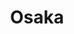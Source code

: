 ---
layout: place
title: "Osaka"
permalink: /kentucky/louisville/osaka.html
stateAbbr: KY
stateName: Kentucky
cityName: Louisville
seo:
  name: "Osaka"
  type: Restaurant
  links: null
description: "One of a small chain of casual Japanese eateries known for a selection of traditional sushi fare. Osaka serves delicious sushi in Louisville, Kentucky. Try fresh Japanese dishes for a great dining experience. Available for takeout, lunch, and dinner."
place_id: ChIJRV-GzD5zaYgR2O7nFVtgykY
photos:
  - name: >-
      places/ChIJRV-GzD5zaYgR2O7nFVtgykY/photos/AeeoHcJvpHlWmhrF5pmf4OBuAfJm7R6e43L_MXY1kbN5YiTULUPXYruY8PUOqikWhWj61fCIYTJkH02vExNWRmWt2qMYFCJYn0yexvJ5Ziwg8qbPQR9vCa6VvPB-uVtX-doF-5iApc8RhJRvUrfH9VBcQFYkZBjTupD2gI8yit0sFcCHt5pTR81Cmk28zFloYxbJqXiAyVNGFU6bwM7w3Ill4g67xpHC4Y7jbbeSJ0xXyuYDsBQeS0ZQ9oEZ2bsiGqlHrj0K8RACp9pfHUcaYHtH_zyLyBKMDN3TPt6H6d1zvGt1uZZPo1Wsm2ba8cbDPDYCL3L7WUoW2q2u4p3w-QTAM7ICE3k3FalQa-0UTAP4bzLere0gMt4mOtdCuJesB-YOMT_1tFOU0kNnsdPvVlNJCXZMMqUap-n2aibVgEDqrouOUMGB
    widthPx: 4032
    heightPx: 2268
    authorAttributions:
      - displayName: Jeff
        uri: https://maps.google.com/maps/contrib/108880555714617071361
        photoUri: >-
          https://lh3.googleusercontent.com/a-/ALV-UjUS11oZZZGzgmg4ub9FVCy5GY164rE_8ANdZAm5A0fN207zdlf5BA=s100-p-k-no-mo
    flagContentUri: >-
      https://www.google.com/local/imagery/report/?cb_client=maps_api_places.places_api&image_key=!1e10!2sCIHM0ogKEICAgICkwKjA9wE&hl=en-US
    googleMapsUri: >-
      https://www.google.com/maps/place//data=!3m4!1e2!3m2!1sCIHM0ogKEICAgICkwKjA9wE!2e10!4m2!3m1!1s0x8869733ecc865f45:0x46ca605b15e7eed8
  - name: >-
      places/ChIJRV-GzD5zaYgR2O7nFVtgykY/photos/AeeoHcJEllC13J8Q9U_yXdQCvLMDN-Uv3J--hgy2V_C3sOTHJM0Tkni6UMiumc9vGjpgJ-RSi8bBQLTWtwguF_tNy37rPuFuBMhgHYyKWJD3rJR9gJFUh664MjNHhp6bHb6CM4iMMrSzZfvInxRR6XmS1KvvKutfeIy9hf8L2hmOfrUVHtflc9lXuGsftx6udTcneABDiM54gT5mrO-teIvoOtwX4BXLMT9n-_-QGoHVKFcdj2EJPNyn0LpC9Eaczkk7iNfjX9VKDi6q_fzaGumwMfGP6fhSM_WqJACHzmil3BOMSDetJGAuEAIWI8WHWtHm7ocjEk0Q5cJjZkEe_KsN8SvS7CVhw_XXYmeM4yuLrRv-0rhvZQ5FRoVxn1ZQSW8P80mlG713N7JpPBTmCNPvz_-wBK5abNf-mWxZAgiH3EtXKQ
    widthPx: 4800
    heightPx: 2700
    authorAttributions:
      - displayName: Jackie Hawkins
        uri: https://maps.google.com/maps/contrib/101992996808677604995
        photoUri: >-
          https://lh3.googleusercontent.com/a-/ALV-UjVVqaDmYY5G4vox6gZHk6nHzdJACc4c06yLHflTPtk297p27u3e6w=s100-p-k-no-mo
    flagContentUri: >-
      https://www.google.com/local/imagery/report/?cb_client=maps_api_places.places_api&image_key=!1e10!2sCIHM0ogKEICAgICn0rDcCw&hl=en-US
    googleMapsUri: >-
      https://www.google.com/maps/place//data=!3m4!1e2!3m2!1sCIHM0ogKEICAgICn0rDcCw!2e10!4m2!3m1!1s0x8869733ecc865f45:0x46ca605b15e7eed8
  - name: >-
      places/ChIJRV-GzD5zaYgR2O7nFVtgykY/photos/AeeoHcJxvHgx7L_VzQ8HoTlLc3bqeZ79r3ieNXK-upF634ON5bb7_qeKlXCE2Uw1h7tOP4sbRft3tvy01GYrqclg-qwB2Sp4Ie_sattv2aC6SpAtyNzUnCMGfd1po3_M7samEOTWUL5SjDK3ChjPW9OZWlhlprVbcgQh9t-wYQBh8CujT7wlBUhXMzlQ2_y9_AbkwX0BbJAiYApual3pR1bVO9NVpNlDrHhpmDDSqxjE4o34k8eZU3_JEhK-G8Zso6yW5TcF0CBRF4BhHzktBumn3EJIhD6ovFiQWR50bVnuoC-tcB8w6wcA3giIsiBrfN8ANPQmNGARWURt4nNet4EJRkNPdHDZnrMmRD5aPk_04Gioj4OP2FSFNwP_OVNS7Vr6nxgmyQhLoFniOpiRm9nXeuMvjKaFxC46q3SbGf7E20_IQUuE0w8qbQanE9N49wc3
    widthPx: 4000
    heightPx: 3000
    authorAttributions:
      - displayName: schag8
        uri: https://maps.google.com/maps/contrib/100709537723932322978
        photoUri: >-
          https://lh3.googleusercontent.com/a-/ALV-UjXe6L0MBdzjyTZwhONs18e0BAFu9WuDZrltKTLEJ8VBIpFpxBxz=s100-p-k-no-mo
    flagContentUri: >-
      https://www.google.com/local/imagery/report/?cb_client=maps_api_places.places_api&image_key=!1e10!2sCIABIhADydmY9iNXCWeh7tAACkhh&hl=en-US
    googleMapsUri: >-
      https://www.google.com/maps/place//data=!3m4!1e2!3m2!1sCIABIhADydmY9iNXCWeh7tAACkhh!2e10!4m2!3m1!1s0x8869733ecc865f45:0x46ca605b15e7eed8
  - name: >-
      places/ChIJRV-GzD5zaYgR2O7nFVtgykY/photos/AeeoHcLIeE8rJipd73EA6Abwb-vukAkpwsYO8SLzwSH2s7W1xpr4zArHz9B505_h3J9PsWGf6tuZnXBNv_kwHsnQbF4uMMbGiP4XBadvc42M-pjRgQph30RETO-3ZGqqPAAj2FnUHupHCIIERaHw4_pKIWAjdMptaTlqSgj-7ZcPM1cvh6XkQIWw0fE_MGpkgq7oKvfIP86fjd-m95dkqJImAnjGBdd85xljhrGAuQameL6sFg42woGRSaITovDG4IMXqY1xX0VykvlLjPvrCRI9iylIATrvo1Ijjc0qHDHDc2-zwQi2yNKtEMMTKZKsV6tFThUbtxlBAV-mUYmDkWkzHwJy3UCwM_pWPBrPVBA8cPqylKLnzhzalbBkVztG1pMIuJ120W-o23_iD8b9gZzinncldiYPxdlMvY9ZhQFeDBGyQg
    widthPx: 3372
    heightPx: 4501
    authorAttributions:
      - displayName: Benjamin Ogden
        uri: https://maps.google.com/maps/contrib/102845968250429787296
        photoUri: >-
          https://lh3.googleusercontent.com/a-/ALV-UjWr-8FRdWV5jWwqnYJL-6ZvFrU2NvNeUTLnQw8Jt1xf9RQypMY=s100-p-k-no-mo
    flagContentUri: >-
      https://www.google.com/local/imagery/report/?cb_client=maps_api_places.places_api&image_key=!1e10!2sCIHM0ogKEICAgICO0-TZag&hl=en-US
    googleMapsUri: >-
      https://www.google.com/maps/place//data=!3m4!1e2!3m2!1sCIHM0ogKEICAgICO0-TZag!2e10!4m2!3m1!1s0x8869733ecc865f45:0x46ca605b15e7eed8
  - name: >-
      places/ChIJRV-GzD5zaYgR2O7nFVtgykY/photos/AeeoHcKtnPkl0otXPFzGWw8M7ew6mZbHNPHoIpnJ27OSbmgK-Us1Swqu0umxt5Ya-2cOm2tlJ0xAeBUTvX1kpQ2IWtqH260UaR4sUkMoV-QgqlkqsobsSqZep9avSaaS99PqSclvoHSGby8Ez_1ZuXyuGHekktjSdsp7kF4jEatFSlvFBNo3YxGjc9rYWFoCdMq8qdG-6EYjDxU2kcfHXriRz5F_-hnSYYFizg1aogaUiWAHQirr0XwIXHX5kDQHUSoemTXiViOoNMSI0IxOhP255Jv6AX0UwZAv_LTu_PjNBVvTO90UVsUDTtoqPbRXFkOfmf5wRPwsUgIGPTfxThQAKvqus5ro0RBQDcYI44XET__yJyAFLOE3STYkhyZ0YzYKquYWMBfm5pDsea_zETPP1D_7xdWcW7BWb9CqR6o7LuM
    widthPx: 3072
    heightPx: 4096
    authorAttributions:
      - displayName: Mike Terry
        uri: https://maps.google.com/maps/contrib/114678683497942051360
        photoUri: >-
          https://lh3.googleusercontent.com/a-/ALV-UjV5u26a9KfpR-zkOglyTv_rfaWnNLLZAl0oUMnCCDP6Pf0mJqIZPw=s100-p-k-no-mo
    flagContentUri: >-
      https://www.google.com/local/imagery/report/?cb_client=maps_api_places.places_api&image_key=!1e10!2sCIHM0ogKEICAgMDQzZ-BfA&hl=en-US
    googleMapsUri: >-
      https://www.google.com/maps/place//data=!3m4!1e2!3m2!1sCIHM0ogKEICAgMDQzZ-BfA!2e10!4m2!3m1!1s0x8869733ecc865f45:0x46ca605b15e7eed8
  - name: >-
      places/ChIJRV-GzD5zaYgR2O7nFVtgykY/photos/AeeoHcLB8OqkYqibKf9NvsnszN4jZNy4Ilfwt9j6Ye-2_L5yIoqvRk71hLncFi5swrRTcNPMOKDhHHzxE0AFiS8k0P77IZgZ6WWYdClZvsWs7nh7PTZU1t2hLmQC3hmYc603ANH_fmKHUcKfFwGQ5VbRWAbmeZvZPCJozVw5M__aNJiGnIo2C7Pprbrs5p6ox7Sr8i9N83nHrHTbAdXq-I4Jz06b0Lk60ZrBFkyomkhLsWbugLIXWqN2swhK34J1C3JKl65__sIK10oOr7l42EwvKHO2Pkw5vh4sRfm6JdnZLQ9mki7V5tX0wOU8v4UF3Dj1t9WicpqHXjW9Xr9DQCau723g1tvpY_TDBgOQWQ6VC1nOMaxWAAwKwOwx81WV0EQBVKIkkio9pU26wES2oY4VqzrCQ4qaw29zqm3Kic7p8Qe0qA
    widthPx: 3072
    heightPx: 4096
    authorAttributions:
      - displayName: Sean Motise
        uri: https://maps.google.com/maps/contrib/113543746018450261397
        photoUri: >-
          https://lh3.googleusercontent.com/a-/ALV-UjW96O8h195GnWxKtVOLtMs3waeLAKMMePaaL2dK8uJz2EOPLCpM=s100-p-k-no-mo
    flagContentUri: >-
      https://www.google.com/local/imagery/report/?cb_client=maps_api_places.places_api&image_key=!1e10!2sCIHM0ogKEICAgICZzvC1Eg&hl=en-US
    googleMapsUri: >-
      https://www.google.com/maps/place//data=!3m4!1e2!3m2!1sCIHM0ogKEICAgICZzvC1Eg!2e10!4m2!3m1!1s0x8869733ecc865f45:0x46ca605b15e7eed8
  - name: >-
      places/ChIJRV-GzD5zaYgR2O7nFVtgykY/photos/AeeoHcLNXYt6LcPN8JoQYJvl9vDoOiOq5LUGnAN60AJLsulTQ14my5iCF8hbbvxl9o8wubu96g2Wa2Wnu_IQYuPq7CfGrdsc5Wg7rHQXkU7nCG4XrALX8dFp7aYPk6B4smXOktCkZ6KS2LlEJ49wGx0BjYdyejdesgRe0KHJr6FFwhXoUbGVJDa3Ymg97Zjm9oUCS4bEpr3pXBbidaXA68NKHBvZ3MmbOTH-oJw1uTjnI-IC6RgbankeZ8_MzgJutc9REAY6pR1T58x-gnPq6JksvoB2qkvBx5bNzJZvuDKS3p2-nA9QaLNJ4Qs7xzI1_OmKcADKwdKklQHN5f9pd2APRB-M7nI6A-6NL06-KueC9q5aZQtuuzx0qyJx99ZGwH_rr97LQq6aewqdOpkTqDe1BOS62v9malQXLUbi4hvDuG5ypQ
    widthPx: 4032
    heightPx: 2268
    authorAttributions:
      - displayName: Jonathan Brown
        uri: https://maps.google.com/maps/contrib/113788842683822306039
        photoUri: >-
          https://lh3.googleusercontent.com/a-/ALV-UjV90VlhqQhmmqwEHp4JalPPkzSHL8MSDMUTGe3wdRXfQh2usoq_cg=s100-p-k-no-mo
    flagContentUri: >-
      https://www.google.com/local/imagery/report/?cb_client=maps_api_places.places_api&image_key=!1e10!2sCIHM0ogKEICAgIDu3qeUXA&hl=en-US
    googleMapsUri: >-
      https://www.google.com/maps/place//data=!3m4!1e2!3m2!1sCIHM0ogKEICAgIDu3qeUXA!2e10!4m2!3m1!1s0x8869733ecc865f45:0x46ca605b15e7eed8
  - name: >-
      places/ChIJRV-GzD5zaYgR2O7nFVtgykY/photos/AeeoHcKRYkpk9qAMj8JySVeLrWfsbNUTQcsjVFYVb8SOCDTGJKNRyaw19VluzmptOLldEdWq1RvJELdgKUUOIF38mhDX-9CYqDUz3v1kNJOUjmwPKlpD9b-tOlBtKtgnpkobL1rOty0gS3NeMnm4oCNtLeSWe1gSukBKb16gaYH-FBP2EX6ocuaQwv3LDGe7mF8u2x053wsxpV-iKXr6daMdC_rf1C8vbvvgZBMxVXiS37LOVhCJcT9DINPiLSs2PBUfekSmQg4UjYouUaFh04hdf0JKURNdTVcwgL3TAIArEhU9truM9TVMObXQu1Mn46bce736FGhrkOrdWEjgho8vpDcqPYQupPwAI69m6we9GeKKkjVh0DAEQ9wPpUF38hpsYkHol-eIpdNUOLJHHIIs3K8V_vt9nbu5KUoN1qHOzrF8ZQ
    widthPx: 2048
    heightPx: 1536
    authorAttributions:
      - displayName: Ahmed Salama
        uri: https://maps.google.com/maps/contrib/102594102952555566189
        photoUri: >-
          https://lh3.googleusercontent.com/a-/ALV-UjWEUUKD-tmk9f_YkM5_GZq1B-SRch-qyhbCiQ_GLf5dxL_9Q70i=s100-p-k-no-mo
    flagContentUri: >-
      https://www.google.com/local/imagery/report/?cb_client=maps_api_places.places_api&image_key=!1e10!2sCIHM0ogKEICAgICvmZ-kIg&hl=en-US
    googleMapsUri: >-
      https://www.google.com/maps/place//data=!3m4!1e2!3m2!1sCIHM0ogKEICAgICvmZ-kIg!2e10!4m2!3m1!1s0x8869733ecc865f45:0x46ca605b15e7eed8
  - name: >-
      places/ChIJRV-GzD5zaYgR2O7nFVtgykY/photos/AeeoHcK1HcVQdPTxvDC4IJ8-Wbo9rRR0GC9Fh3EnYMdSTGKGqJaQw62eXONQ25IQj_RMq7PVwThb7hUcC3d5iH-AKLRqgPBuOc8BJ1GLM4izgxFC6RCDMpZfKcQfNAqXkiwK1XiOIubsNnyL1dkbcJ3wBcP9SgaVhHwcvYixrBbTEaw-d6KQkbR28MS5981QTlLk2AEbzyMZUC6iTswxReuXY6CkAHmPj1tdpMKz0IjYmE0yGT_4vKN-zwL3G2XX6Q9_Y0TYrkWloDRuDu3U0Efcc0AuA42Sr1mrffqRU4ChauiCq9B6wnRCyFjrmuDhr3MyhQQ0uCKNlTeIJt-Yc7GXeiYvfb1WfbymGohGUWZbE9FVr8_HoqnJgY26xkO9VqJCNTMrKCebMJ1l9GYHK5foLDmis9i3qzhOBsy_WpcJAnQ
    widthPx: 4032
    heightPx: 3024
    authorAttributions:
      - displayName: Ashan Perera
        uri: https://maps.google.com/maps/contrib/102634006263944510216
        photoUri: >-
          https://lh3.googleusercontent.com/a-/ALV-UjUkzGSz7TT3PZcr7qewITaUBGzvJ0LoaaufzCQP0xplshxMGo7Hgw=s100-p-k-no-mo
    flagContentUri: >-
      https://www.google.com/local/imagery/report/?cb_client=maps_api_places.places_api&image_key=!1e10!2sCIHM0ogKEICAgIDn4vXlGQ&hl=en-US
    googleMapsUri: >-
      https://www.google.com/maps/place//data=!3m4!1e2!3m2!1sCIHM0ogKEICAgIDn4vXlGQ!2e10!4m2!3m1!1s0x8869733ecc865f45:0x46ca605b15e7eed8
  - name: >-
      places/ChIJRV-GzD5zaYgR2O7nFVtgykY/photos/AeeoHcJqhFP2AukN10JN6zHKVQcC_qpv9n8gWCZgIfeSAapYDUQTRW5WDLwnTXbNj_zgdFIuPE4-K0HYA1x41nZx4RvCok7yRJ5ZUQ7Pl2W9W06ZB3rwwoUbyhR0kz8rQ8FF-JeCRGmoMjhzKkd_lT7SeQ5Vh2d1yHJspyLlABCVmHGptv1Azyawzl_MJGWf3OW9W9keHHQB0uGQz0rLvKlPkj5u5eTq5K9Sizp1hEJ7p7qJcW3D3RTxwE2R6eqpBLCwHxvHYrxiX37NMXSNRWXrh6RzSjX253vdm-Du8V452YpZCS0QBHBqUR6SJwdK8EKggCWbNvRWRrUpUiOit6fkLyAzeq6GnDRd8__L4gqGFJTMClEifHoAx65Br50_bjrf4cp350qQE_mu2GeLfIY916Kv3M72q3PxKCve8_CPGB1v3Q
    widthPx: 4000
    heightPx: 3000
    authorAttributions:
      - displayName: Maria Mulvany
        uri: https://maps.google.com/maps/contrib/112838478848198347795
        photoUri: >-
          https://lh3.googleusercontent.com/a-/ALV-UjXxiX6aqnCJpXPvuUsP_80B_DepNdbYVMqElD7PBFkEgTLGCNtzTQ=s100-p-k-no-mo
    flagContentUri: >-
      https://www.google.com/local/imagery/report/?cb_client=maps_api_places.places_api&image_key=!1e10!2sCIHM0ogKEICAgICtkPqRPg&hl=en-US
    googleMapsUri: >-
      https://www.google.com/maps/place//data=!3m4!1e2!3m2!1sCIHM0ogKEICAgICtkPqRPg!2e10!4m2!3m1!1s0x8869733ecc865f45:0x46ca605b15e7eed8
address: 2039 Frankfort Ave, Louisville, KY 40206, USA
street: 2039 Frankfort Ave
city: Louisville
state: KY
zip: '40206'
country: USA
neighborhood: Clifton
latitude: '38.254481'
longitude: '-85.708563'
accessibility_options:
  wheelchairAccessibleParking: true
  wheelchairAccessibleEntrance: true
  wheelchairAccessibleRestroom: true
  wheelchairAccessibleSeating: true
business_status: OPERATIONAL
name: Osaka
google_maps_links:
  directionsUri: >-
    https://www.google.com/maps/dir//''/data=!4m7!4m6!1m1!4e2!1m2!1m1!1s0x8869733ecc865f45:0x46ca605b15e7eed8!3e0
  placeUri: https://maps.google.com/?cid=5100995472276319960
  writeAReviewUri: >-
    https://www.google.com/maps/place//data=!4m3!3m2!1s0x8869733ecc865f45:0x46ca605b15e7eed8!12e1
  reviewsUri: >-
    https://www.google.com/maps/place//data=!4m4!3m3!1s0x8869733ecc865f45:0x46ca605b15e7eed8!9m1!1b1
  photosUri: >-
    https://www.google.com/maps/place//data=!4m3!3m2!1s0x8869733ecc865f45:0x46ca605b15e7eed8!10e5
primary_type: Sushi Restaurant
opening_hours:
  regular: null
  current: null
secondary_opening_hours:
  regular:
    weekdayDescriptions: null
    type: null
  current:
    weekdayDescriptions: null
    type: null
phone: (502) 894-9501
price_level: PRICE_LEVEL_MODERATE
price_range: $20 &ndash; $30
rating: '4.5'
rating_count: 0
website: null
reviews:
  - name: >-
      places/ChIJRV-GzD5zaYgR2O7nFVtgykY/reviews/ChZDSUhNMG9nS0VJQ0FnTURRelotQlhBEAE
    relativePublishTimeDescription: a month ago
    rating: 4
    text:
      text: >-
        My Son and his Fiance' was craving some Sushi and this is a place he has
        never tried so we gave it a whirl. This is located on Frankfort Ave in a
        really people friendly part of town. We ordered the Shrimp and Vegetable
        Tempura as an appetizer and each ordered a roll. I ordered the Specialty
        called the "Osaka Roll"! The other two rolls were pretty typical Derby
        Roll and Earthquake roll.

        The presentation of the Osaka Roll was fantastic and came out to the
        table where the server lit the plate and it cooked the cheese that was
        on this roll with the flames. It's pictured above with a flame along
        with the other two rolls. The whole flame presentation was very cool and
        the flavor combination was also very good.

        Service was pretty straightforward nothing over the top (average
        experience) and the ambience of the restaurant was relaxed and
        comfortable.  As it stands I would like to give this place a try again
        and try the Hibachi but I would definitely recommend the restaurant if
        you are up for a new place to check out.
      languageCode: en
    originalText:
      text: >-
        My Son and his Fiance' was craving some Sushi and this is a place he has
        never tried so we gave it a whirl. This is located on Frankfort Ave in a
        really people friendly part of town. We ordered the Shrimp and Vegetable
        Tempura as an appetizer and each ordered a roll. I ordered the Specialty
        called the "Osaka Roll"! The other two rolls were pretty typical Derby
        Roll and Earthquake roll.

        The presentation of the Osaka Roll was fantastic and came out to the
        table where the server lit the plate and it cooked the cheese that was
        on this roll with the flames. It's pictured above with a flame along
        with the other two rolls. The whole flame presentation was very cool and
        the flavor combination was also very good.

        Service was pretty straightforward nothing over the top (average
        experience) and the ambience of the restaurant was relaxed and
        comfortable.  As it stands I would like to give this place a try again
        and try the Hibachi but I would definitely recommend the restaurant if
        you are up for a new place to check out.
      languageCode: en
    authorAttribution:
      displayName: Mike Terry
      uri: https://www.google.com/maps/contrib/114678683497942051360/reviews
      photoUri: >-
        https://lh3.googleusercontent.com/a-/ALV-UjV5u26a9KfpR-zkOglyTv_rfaWnNLLZAl0oUMnCCDP6Pf0mJqIZPw=s128-c0x00000000-cc-rp-mo-ba6
    publishTime: '2025-03-13T02:59:22.356029Z'
    flagContentUri: >-
      https://www.google.com/local/review/rap/report?postId=ChZDSUhNMG9nS0VJQ0FnTURRelotQlhBEAE&d=17924085&t=1
    googleMapsUri: >-
      https://www.google.com/maps/reviews/data=!4m6!14m5!1m4!2m3!1sChZDSUhNMG9nS0VJQ0FnTURRelotQlhBEAE!2m1!1s0x8869733ecc865f45:0x46ca605b15e7eed8
  - name: >-
      places/ChIJRV-GzD5zaYgR2O7nFVtgykY/reviews/ChdDSUhNMG9nS0VJQ0FnSURfOGZtZHJ3RRAB
    relativePublishTimeDescription: 2 months ago
    rating: 5
    text:
      text: >-
        It has been a while since I’ve had decent Japanese food. Unlike some
        have said, they do honor Groupon other than on Valentine’s Day or for
        alcohol orders. I enjoyed the seafood udon, and the (flaming) Osaka roll
        that tastes like freshness. Tip: park on Bellaire & Frankfort and it’s a
        quick walk to the restaurant.
      languageCode: en
    originalText:
      text: >-
        It has been a while since I’ve had decent Japanese food. Unlike some
        have said, they do honor Groupon other than on Valentine’s Day or for
        alcohol orders. I enjoyed the seafood udon, and the (flaming) Osaka roll
        that tastes like freshness. Tip: park on Bellaire & Frankfort and it’s a
        quick walk to the restaurant.
      languageCode: en
    authorAttribution:
      displayName: Clenith Watson
      uri: https://www.google.com/maps/contrib/101628978220301483422/reviews
      photoUri: >-
        https://lh3.googleusercontent.com/a-/ALV-UjUQtYVxgxmxCDT3zudmAj30gqLiEQo7Cs3jBgcWA0SJHeagCDyS=s128-c0x00000000-cc-rp-mo-ba6
    publishTime: '2025-01-25T03:17:35.639274Z'
    flagContentUri: >-
      https://www.google.com/local/review/rap/report?postId=ChdDSUhNMG9nS0VJQ0FnSURfOGZtZHJ3RRAB&d=17924085&t=1
    googleMapsUri: >-
      https://www.google.com/maps/reviews/data=!4m6!14m5!1m4!2m3!1sChdDSUhNMG9nS0VJQ0FnSURfOGZtZHJ3RRAB!2m1!1s0x8869733ecc865f45:0x46ca605b15e7eed8
  - name: >-
      places/ChIJRV-GzD5zaYgR2O7nFVtgykY/reviews/ChZDSUhNMG9nS0VJQ0FnTUR3M1k3LVN3EAE
    relativePublishTimeDescription: 2 weeks ago
    rating: 3
    text:
      text: >-
        To see 4.5 stars on a sushi restaurant is frustrating. This place is a 3
        star restaurant at best charging for top tier sushi. If your an into
        rolls I’d still say go somewhere else for quality. That must be what’s
        bringing the reviews though. The spicy tuna roll was almost sorry
        drenched in another sauce that might have actually ruined okay spicy
        tuna. The nigiri is served lukewarm and the sushi rice the cut is over
        is horrid. You can’t forget to leave out the globs of wasabi that
        accompanied the rice. I can’t say I’m a professional by any means but
        I’d like to think the Japanese would frown on the construction of these
        rolls. Please read my view understanding I can appreciate good food that
        is not my style. This is not worth what they’re offering and they know
        that. Hence to why they have no website with a menu to check out. $26.95
        for Sushi A that had 7 pieces of Nigiri as well as a California roll
        included (I upgraded the California to the spicy tuna). That is fairly
        standard with a nice place that includes soup and salad or atleast one
        or the other.  This place is making a fortune of there poor practice of
        making sushi and I do not recommend you visiting. Sapporo provides a
        much more fulfilling experience at a much better value. I’ve tried the
        vast majority of the sushi restaurants around town. Unfortunately this
        one was another let down. I’m hopeful for the upcoming places here as
        it’s really a small market of sushi worth eating, in and outside of
        Louisville!
      languageCode: en
    originalText:
      text: >-
        To see 4.5 stars on a sushi restaurant is frustrating. This place is a 3
        star restaurant at best charging for top tier sushi. If your an into
        rolls I’d still say go somewhere else for quality. That must be what’s
        bringing the reviews though. The spicy tuna roll was almost sorry
        drenched in another sauce that might have actually ruined okay spicy
        tuna. The nigiri is served lukewarm and the sushi rice the cut is over
        is horrid. You can’t forget to leave out the globs of wasabi that
        accompanied the rice. I can’t say I’m a professional by any means but
        I’d like to think the Japanese would frown on the construction of these
        rolls. Please read my view understanding I can appreciate good food that
        is not my style. This is not worth what they’re offering and they know
        that. Hence to why they have no website with a menu to check out. $26.95
        for Sushi A that had 7 pieces of Nigiri as well as a California roll
        included (I upgraded the California to the spicy tuna). That is fairly
        standard with a nice place that includes soup and salad or atleast one
        or the other.  This place is making a fortune of there poor practice of
        making sushi and I do not recommend you visiting. Sapporo provides a
        much more fulfilling experience at a much better value. I’ve tried the
        vast majority of the sushi restaurants around town. Unfortunately this
        one was another let down. I’m hopeful for the upcoming places here as
        it’s really a small market of sushi worth eating, in and outside of
        Louisville!
      languageCode: en
    authorAttribution:
      displayName: Noah Kerr
      uri: https://www.google.com/maps/contrib/118095703957150427899/reviews
      photoUri: >-
        https://lh3.googleusercontent.com/a/ACg8ocKseanjcHxWWhK8RKmlLy20OtWCZsti_6lFJFSBwpMhz5EJRA=s128-c0x00000000-cc-rp-mo
    publishTime: '2025-03-27T18:32:09.199437Z'
    flagContentUri: >-
      https://www.google.com/local/review/rap/report?postId=ChZDSUhNMG9nS0VJQ0FnTUR3M1k3LVN3EAE&d=17924085&t=1
    googleMapsUri: >-
      https://www.google.com/maps/reviews/data=!4m6!14m5!1m4!2m3!1sChZDSUhNMG9nS0VJQ0FnTUR3M1k3LVN3EAE!2m1!1s0x8869733ecc865f45:0x46ca605b15e7eed8
  - name: >-
      places/ChIJRV-GzD5zaYgR2O7nFVtgykY/reviews/ChdDSUhNMG9nS0VJQ0FnTURReU0zQTVnRRAB
    relativePublishTimeDescription: a month ago
    rating: 4
    text:
      text: >-
        Clean location!  Great food! No live Hibachi in front of you. Largest
        Sushi list that I have seen in Louisville.
      languageCode: en
    originalText:
      text: >-
        Clean location!  Great food! No live Hibachi in front of you. Largest
        Sushi list that I have seen in Louisville.
      languageCode: en
    authorAttribution:
      displayName: Brian Rose
      uri: https://www.google.com/maps/contrib/102313004415502812122/reviews
      photoUri: >-
        https://lh3.googleusercontent.com/a/ACg8ocKX2QCp7rP8xXXMhrNuSuKdlvb1GxLL1oODgUnb4CZEGGwZCQ=s128-c0x00000000-cc-rp-mo-ba3
    publishTime: '2025-03-08T16:23:43.267019Z'
    flagContentUri: >-
      https://www.google.com/local/review/rap/report?postId=ChdDSUhNMG9nS0VJQ0FnTURReU0zQTVnRRAB&d=17924085&t=1
    googleMapsUri: >-
      https://www.google.com/maps/reviews/data=!4m6!14m5!1m4!2m3!1sChdDSUhNMG9nS0VJQ0FnTURReU0zQTVnRRAB!2m1!1s0x8869733ecc865f45:0x46ca605b15e7eed8
  - name: >-
      places/ChIJRV-GzD5zaYgR2O7nFVtgykY/reviews/ChdDSUhNMG9nS0VJQ0FnTUNneTlHS3h3RRAB
    relativePublishTimeDescription: a month ago
    rating: 5
    text:
      text: >-
        I loved the place is tiny and  cozy, the sushi was great, beef fried
        rice was good and the customer service excellent
      languageCode: en
    originalText:
      text: >-
        I loved the place is tiny and  cozy, the sushi was great, beef fried
        rice was good and the customer service excellent
      languageCode: en
    authorAttribution:
      displayName: Mayra Santana
      uri: https://www.google.com/maps/contrib/106214122196284801922/reviews
      photoUri: >-
        https://lh3.googleusercontent.com/a-/ALV-UjVZHndz6RiL81gwzUYL0msLcE3l18OM3dY0btxl6GguN5OTKftW-Q=s128-c0x00000000-cc-rp-mo-ba4
    publishTime: '2025-02-20T21:01:46.624827Z'
    flagContentUri: >-
      https://www.google.com/local/review/rap/report?postId=ChdDSUhNMG9nS0VJQ0FnTUNneTlHS3h3RRAB&d=17924085&t=1
    googleMapsUri: >-
      https://www.google.com/maps/reviews/data=!4m6!14m5!1m4!2m3!1sChdDSUhNMG9nS0VJQ0FnTUNneTlHS3h3RRAB!2m1!1s0x8869733ecc865f45:0x46ca605b15e7eed8
parking_options:
  freeStreetParking: true
  valetParking: false
payment_options:
  acceptsCreditCards: true
  acceptsDebitCards: true
  acceptsCashOnly: false
  acceptsNfc: true
allow_dogs: null
curbside_pickup: null
delivery: false
dine_in: true
good_for_children: null
good_for_groups: true
good_for_sports: false
live_music: false
menu_for_children: false
outdoor_seating: false
reservable: true
restroom: true
serves_beer: true
serves_breakfast: false
serves_brunch: false
serves_cocktails: true
serves_coffee: null
serves_dinner: true
serves_dessert: true
serves_lunch: true
serves_vegetarian_food: true
serves_wine: true
takeout: true
update_category: essentials
summary: >-
  One of a small chain of casual Japanese eateries known for a selection of
  traditional sushi fare.

---